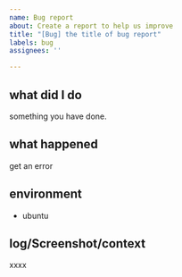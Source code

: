 ```yaml
---
name: Bug report
about: Create a report to help us improve
title: "[Bug] the title of bug report"
labels: bug
assignees: ''

---
```


## what did I do

something you have done.

## what happened

get an error

## environment

- ubuntu

## log/Screenshot/context

xxxx
